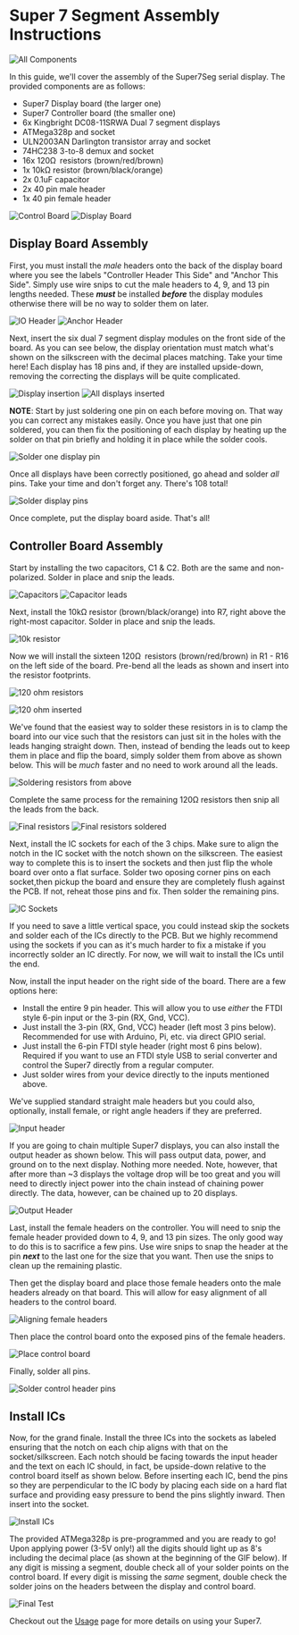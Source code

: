 # Super 7 Segment Assembly Instructions

![All Components](/doc/img/01.JPG)

In this guide, we'll cover the assembly of the Super7Seg serial display. The provided components are as follows:

- Super7 Display board (the larger one)
- Super7 Controller board (the smaller one)
- 6x Kingbright DC08-11SRWA Dual 7 segment displays
- ATMega328p and socket
- ULN2003AN Darlington transistor array and socket
- 74HC238 3-to-8 demux and socket
- 16x 120Ω resistors (brown/red/brown) 
- 1x 10kΩ resistor (brown/black/orange)
- 2x 0.1uF capacitor
- 2x 40 pin male header
- 1x 40 pin female header

![Control Board](/doc/img/02.JPG)
![Display Board](/doc/img/03.JPG)

## Display Board Assembly

First, you must install the *male* headers onto the back of the display board where you see the labels "Controller Header This Side" and "Anchor This Side". Simply use wire snips to cut the male headers to 4, 9, and 13 pin lengths needed. These **_must_** be installed **_before_** the display modules otherwise there will be no way to solder them on later.

![IO Header](/doc/img/04.JPG)
![Anchor Header](/doc/img/05.JPG)

Next, insert the six dual 7 segment display modules on the front side of the board. As you can see below, the display orientation must match what's shown on the silkscreen with the decimal places matching. Take your time here! Each display has 18 pins and, if they are installed upside-down, removing the correcting the displays will be quite complicated.

![Display insertion](/doc/img/06.JPG)
![All displays inserted](/doc/img/07.JPG)

**NOTE**: Start by just soldering one pin on each before moving on. That way you can correct any mistakes easily.
Once you have just that one pin soldered, you can then fix the positioning of each display by heating up the solder on that pin briefly and holding it in place while the solder cools.

![Solder one display pin](/doc/img/08.JPG)

Once all displays have been correctly positioned, go ahead and solder *all* pins. Take your time and don't forget any. There's 108 total!

![Solder display pins](/doc/img/09.JPG)

Once complete, put the display board aside. That's all!

## Controller Board Assembly

Start by installing the two capacitors, C1 & C2. Both are the same and non-polarized. Solder in place and snip the leads.

![Capacitors](/doc/img/10.JPG)
![Capacitor leads](/doc/img/11.JPG)

Next, install the 10kΩ resistor (brown/black/orange) into R7, right above the right-most capacitor. Solder in place and snip the leads.

![10k resistor](/doc/img/12.JPG)

Now we will install the sixteen 120Ω resistors (brown/red/brown) in R1 - R16 on the left side of the board. Pre-bend all the leads as shown and insert into the resistor footprints.

![120 ohm resistors](/doc/img/13.JPG)

![120 ohm inserted](/doc/img/14.JPG)

We've found that the easiest way to solder these resistors in is to clamp the board into our vice such that the resistors can just sit in the holes with the leads hanging straight down. Then, instead of bending the leads out to keep them in place and flip the board, simply solder them from above as shown below. This will be *much* faster and no need to work around all the leads.

![Soldering resistors from above](/doc/img/15.JPG)

Complete the same process for the remaining 120Ω resistors then snip all the leads from the back.

![Final resistors](/doc/img/16.JPG)
![Final resistors soldered](/doc/img/17.JPG)

Next, install the IC sockets for each of the 3 chips. Make sure to align the notch in the IC socket with the notch shown on the silkscreen. The easiest way to complete this is to insert the sockets and then just flip the whole board over onto a flat surface. Solder two oposing corner pins on each socket,then pickup the board and ensure they are completely flush against the PCB. If not, reheat those pins and fix. Then solder the remaining pins.

![IC Sockets](/doc/img/18.JPG)

If you need to save a little vertical space, you could instead skip the sockets and solder each of the ICs directly to the PCB. But we highly recommend using the sockets if you can as it's much harder to fix a mistake if you incorrectly solder an IC directly. For now, we will wait to install the ICs until the end.

Now, install the input header on the right side of the board. There are a few options here:

- Install the entire 9 pin header. This will allow you to use *either* the FTDI style 6-pin input or the 3-pin (RX, Gnd, VCC).
- Just install the 3-pin (RX, Gnd, VCC) header (left most 3 pins below). Recommended for use with Arduino, Pi, etc. via direct GPIO serial.
- Just install the 6-pin FTDI style header (right most 6 pins below). Required if you want to use an FTDI style USB to serial converter and control the Super7 directly from a regular computer.
- Just solder wires from your device directly to the inputs mentioned above. 

We've supplied standard straight male headers but you could also, optionally, install female, or right angle headers if they are preferred.

![Input header](/doc/img/19.JPG)

If you are going to chain multiple Super7 displays, you can also install the output header as shown below. This will pass output data, power, and ground on to the next display. Nothing more needed. Note, however, that after more than ~3 displays the voltage drop will be too great and you will need to directly inject power into the chain instead of chaining power directly. The data, however, can be chained up to 20 displays.

![Output Header](/doc/img/20.JPG)

Last, install the female headers on the controller. You will need to snip the female header provided down to 4, 9, and 13 pin sizes. The only good way to do this is to sacrifice a few pins. Use wire snips to snap the header at the pin **_next_** to the last one for the size that you want. Then use the snips to clean up the remaining plastic.

Then get the display board and place those female headers onto the male headers already on that board. This will allow for easy alignment of all headers to the control board.

![Aligning female headers](/doc/img/21.JPG)

Then place the control board onto the exposed pins of the female headers.

![Place control board](/doc/img/22.JPG)

Finally, solder all pins.

![Solder control header pins](/doc/img/23.JPG)

## Install ICs

Now, for the grand finale. Install the three ICs into the sockets as labeled ensuring that the notch on each chip aligns with that on the socket/silkscreen. Each notch should be facing towards the input header and the text on each IC should, in fact, be upside-down relative to the control board itself as shown below. Before inserting each IC, bend the pins so they are perpendicular to the IC body by placing each side on a hard flat surface and providing easy pressure to bend the pins slightly inward. Then insert into the socket.

![Install ICs](/doc/img/24.JPG)

The provided ATMega328p is pre-programmed and you are ready to go! Upon applying power (3-5V only!) all the digits should light up as 8's including the decimal place (as shown at the beginning of the GIF below). If any digit is missing a segment, double check all of your solder points on the control board. If every digit is missing the *same* segment, double check the solder joins on the headers between the display and control board.

![Final Test](/doc/img/Super7Test.gif)

Checkout out the [Usage](/Usage.md) page for more details on using your Super7.
